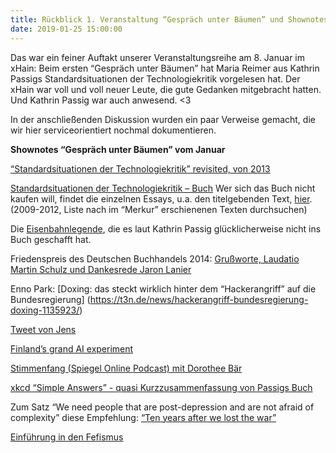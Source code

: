 ```yaml
---
title: Rückblick 1. Veranstaltung “Gespräch unter Bäumen” und Shownotes
date: 2019-01-25 15:00:00
---
```


Das war ein feiner Auftakt unserer Veranstaltungsreihe am 8. Januar im xHain: Beim ersten “Gespräch unter Bäumen” hat Maria Reimer aus Kathrin Passigs Standardsituationen der Technologiekritik vorgelesen hat. Der xHain war voll und voll neuer Leute, die gute Gedanken mitgebracht hatten. Und Kathrin Passig war auch anwesend. <3

<!-- more -->

In der anschließenden Diskussion wurden ein paar Verweise gemacht, die wir hier serviceorientiert nochmal dokumentieren. 

**Shownotes “Gespräch unter Bäumen” vom Januar**

[“Standardsituationen der Technologiekritik” revisited, von 2013](https://docs.google.com/document/d/1M9JQoEcwBseqkZVAIpdjuI9Iz4c4KR6JVke4VQCtEDU/edit)

[Standardsituationen der Technologiekritik – Buch](https://www.thalia.de/shop/home/artikeldetails/ID34503251.html?ProvID=11000523&gclid=EAIaIQobChMI65bt57Pj3wIVDuJ3Ch1MugciEAYYBSABEgISUvD_BwE) 
Wer sich das Buch nicht kaufen will, findet die einzelnen Essays, u.a. den titelgebenden Text, [hier](http://kathrin.passig.de/texte.html). (2009-2012, Liste nach im “Merkur” erschienenen Texten durchsuchen)

Die [Eisenbahnlegende](https://plus.google.com/102711053819769437812/posts/1KyVAFXLZKN), die es laut Kathrin Passig glücklicherweise nicht ins Buch geschafft hat. 

Friedenspreis des Deutschen Buchhandels 2014: [Grußworte, Laudatio Martin Schulz und Dankesrede Jaron Lanier](https://www.friedenspreis-des-deutschen-buchhandels.de/sixcms/media.php/1290/Friedenspreis%202014%20Reden.pdf)

Enno Park: [Doxing: das steckt wirklich hinter dem “Hackerangriff” auf die Bundesregierung]
(https://t3n.de/news/hackerangriff-bundesregierung-doxing-1135923/) 

[Tweet von Jens](https://twitter.com/johl/status/1082556991350992896)

[Finland’s grand AI experiment](https://www.politico.eu/article/finland-one-percent-ai-artificial-intelligence-courses-learning-training/)

[Stimmenfang (Spiegel Online Podcast) mit Dorothee Bär](http://www.spiegel.de/politik/deutschland/digitalisierung-was-tut-dorothee-baer-gegen-funkloecher-a-1244678.html)

[xkcd “Simple Answers” - quasi Kurzzusammenfassung von Passigs Buch](https://xkcd.com/1289/)

Zum Satz “We need people that are post-depression and are not afraid of complexity” diese Empfehlung: [“Ten years after we lost the war”](https://media.ccc.de/v/32c3-7501-ten_years_after_we_lost_the_war#t=3678)

[Einführung in den Fefismus](http://mspr0.de/?p=4272)
